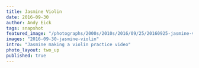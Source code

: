 ```yaml
---
title: Jasmine Violin
date: 2016-09-30
author: Andy Eick
tags: snapshot
featured_image: "/photographs/2000s/2010s/2016/09/25/20160925-jasmine-violin-0002.jpg"
images: "2016-09-30-jasmine-violin"
intro: "Jasmine making a violin practice video"
photo_layout: two_up
published: true
---
```

